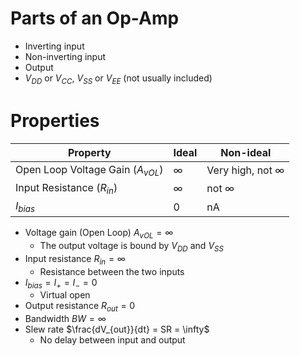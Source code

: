 # Parts of an Op-Amp
- Inverting input
- Non-inverting input
- Output
- $V_{DD}$ or $V_{CC}$, $V_{SS}$ or $V_{EE}$ (not usually included)
# Properties
| Property                           | Ideal    | Non-ideal               |
| ---------------------------------- | -------- | ----------------------- |
| Open Loop Voltage Gain ($A_{vOL}$) | $\infty$ | Very high, not $\infty$ |
| Input Resistance ($R_{in}$)        | $\infty$ | not $\infty$            |
| $I_{bias}$                         | 0        | nA                      |
- Voltage gain (Open Loop) $A_{vOL} = \infty$
	-  The output voltage is bound by $V_{DD}$ and $V_{SS}$
- Input resistance $R_{in} = \infty$
	- Resistance between the two inputs
- $I_{bias} = I_{+} = I_{-} = 0$
	- Virtual open
- Output resistance $R_{out} = 0$
- Bandwidth $BW = \infty$
- Slew rate $\frac{dV_{out}}{dt} = SR = \infty$
	- No delay between input and output